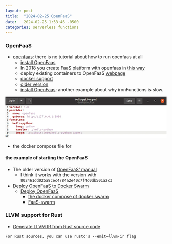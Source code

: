 ```yaml
---
layout: post
title:  "2024-02-25 OpenFaaS"
date:   2024-02-25 1:53:46 -0500
categories: serverless functions
---
```


### OpenFaaS
- [openfaas](https://github.com/openfaas): there is no tutorial about how to run openfaas at all
	+ [install OpenFaas](https://gcore.com/learning/create-serverless-functions-with-openfaas/)
	+ In 2018 you create FaaS platform with openfaas in [this way](https://medium.com/@pavithra_38952/openfaas-on-docker-440541d635a2)
	+ deploy existing containers to OpenFaaS [webpage](https://www.openfaas.com/blog/porting-existing-containers-to-openfaas/)
	+ [docker support](https://docs.openfaas.com/languages/dockerfile/)
	+ [older version](https://www.digitalocean.com/community/tutorials/how-to-install-and-secure-openfaas-using-docker-swarm-on-ubuntu-16-04)
  + [install OpenFaas](https://slopezza.medium.com/openfaas-installation-and-first-python-function-part-i-fa429053e8df): another example about why ironFunctions is slow.

![s1](/assets/2024-02-19/s1.webp)

- the docker compose file for 


#### the example of starting the OpenFaaS
- The older version of [OpenFaaS' manual](https://ericstoekl.github.io/faas/)
	+ I think it works with the version with `802461dd025a8cec4784a2e40c7f4d0db501a2c3`
- [Deploy OpenFaaS to Docker Swarm](https://ericstoekl.github.io/faas/deployment/swarm/)
  + [Deploy OpenFaaS](https://ericstoekl.github.io/faas/deployment/swarm/#deploy-openfaas)
    * [the docker compose of docker swarm]()
	+ [FaaS-swarm](https://github.com/openfaas/faas-swarm/)

### LLVM support for Rust 
- [Generate LLVM IR from Rust source code](https://crates.io/crates/llvm-ir)

```
For Rust sources, you can use rustc's --emit=llvm-ir flag
```
